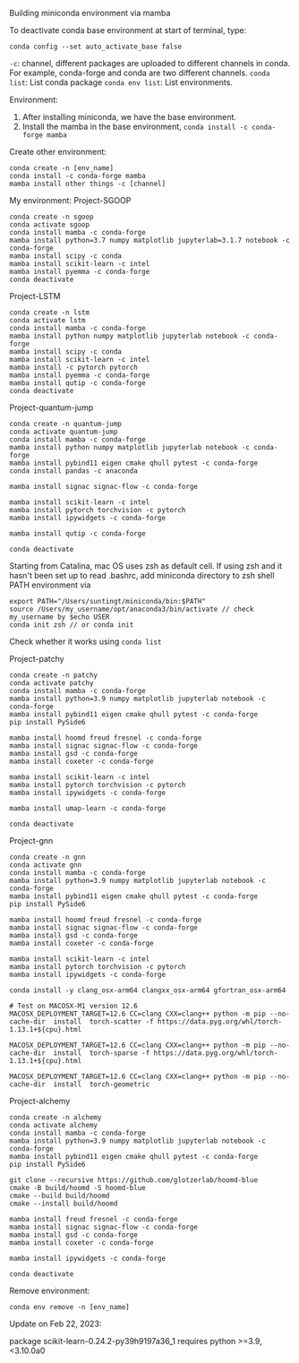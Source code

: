 Building miniconda environment via mamba

To deactivate conda base environment at start of terminal, type:
```
conda config --set auto_activate_base false
```

`-c`: channel, different packages are uploaded to different channels in conda. For example, conda-forge and conda are two different channels.
`conda list`: List conda package
`conda env list`: List environments.


Environment:

1. After installing miniconda, we have the base environment.
2. Install the mamba in the base environment, `conda install -c conda-forge mamba`

Create other environment:

```
conda create -n [env_name]
conda install -c conda-forge mamba
mamba install other things -c [channel]
```

My environment:
Project-SGOOP
```
conda create -n sgoop
conda activate sgoop
conda install mamba -c conda-forge
mamba install python=3.7 numpy matplotlib jupyterlab=3.1.7 notebook -c conda-forge
mamba install scipy -c conda
mamba install scikit-learn -c intel
mamba install pyemma -c conda-forge
conda deactivate
```

Project-LSTM
```
conda create -n lstm
conda activate lstm
conda install mamba -c conda-forge
mamba install python numpy matplotlib jupyterlab notebook -c conda-forge
mamba install scipy -c conda
mamba install scikit-learn -c intel
mamba install -c pytorch pytorch
mamba install pyemma -c conda-forge
mamba install qutip -c conda-forge
conda deactivate
```

Project-quantum-jump
```
conda create -n quantum-jump
conda activate quantum-jump
conda install mamba -c conda-forge
mamba install python numpy matplotlib jupyterlab notebook -c conda-forge
mamba install pybind11 eigen cmake qhull pytest -c conda-forge
conda install pandas -c anaconda

mamba install signac signac-flow -c conda-forge

mamba install scikit-learn -c intel
mamba install pytorch torchvision -c pytorch
mamba install ipywidgets -c conda-forge

mamba install qutip -c conda-forge

conda deactivate
```


Starting from Catalina, mac OS uses zsh as default cell.
If using zsh and it hasn't been set up to read .bashrc, add miniconda directory to zsh shell PATH environment via
```
export PATH="/Users/suntingt/miniconda/bin:$PATH"
source /Users/my_username/opt/anaconda3/bin/activate // check my_username by $echo USER
conda init zsh // or conda init
```
Check whether it works using `conda list`


Project-patchy
```
conda create -n patchy
conda activate patchy
conda install mamba -c conda-forge
mamba install python=3.9 numpy matplotlib jupyterlab notebook -c conda-forge
mamba install pybind11 eigen cmake qhull pytest -c conda-forge
pip install PySide6

mamba install hoomd freud fresnel -c conda-forge
mamba install signac signac-flow -c conda-forge
mamba install gsd -c conda-forge
mamba install coxeter -c conda-forge

mamba install scikit-learn -c intel
mamba install pytorch torchvision -c pytorch
mamba install ipywidgets -c conda-forge

mamba install umap-learn -c conda-forge

conda deactivate
```

Project-gnn
```
conda create -n gnn
conda activate gnn
conda install mamba -c conda-forge
mamba install python=3.9 numpy matplotlib jupyterlab notebook -c conda-forge
mamba install pybind11 eigen cmake qhull pytest -c conda-forge
pip install PySide6

mamba install hoomd freud fresnel -c conda-forge
mamba install signac signac-flow -c conda-forge
mamba install gsd -c conda-forge
mamba install coxeter -c conda-forge

mamba install scikit-learn -c intel
mamba install pytorch torchvision -c pytorch
mamba install ipywidgets -c conda-forge

conda install -y clang_osx-arm64 clangxx_osx-arm64 gfortran_osx-arm64

# Test on MACOSX-M1 version 12.6
MACOSX_DEPLOYMENT_TARGET=12.6 CC=clang CXX=clang++ python -m pip --no-cache-dir  install  torch-scatter -f https://data.pyg.org/whl/torch-1.13.1+${cpu}.html

MACOSX_DEPLOYMENT_TARGET=12.6 CC=clang CXX=clang++ python -m pip --no-cache-dir  install  torch-sparse -f https://data.pyg.org/whl/torch-1.13.1+${cpu}.html

MACOSX_DEPLOYMENT_TARGET=12.6 CC=clang CXX=clang++ python -m pip --no-cache-dir  install  torch-geometric
```

Project-alchemy
```
conda create -n alchemy
conda activate alchemy
conda install mamba -c conda-forge
mamba install python=3.9 numpy matplotlib jupyterlab notebook -c conda-forge
mamba install pybind11 eigen cmake qhull pytest -c conda-forge
pip install PySide6

git clone --recursive https://github.com/glotzerlab/hoomd-blue
cmake -B build/hoomd -S hoomd-blue
cmake --build build/hoomd
cmake --install build/hoomd

mamba install freud fresnel -c conda-forge
mamba install signac signac-flow -c conda-forge
mamba install gsd -c conda-forge
mamba install coxeter -c conda-forge

mamba install ipywidgets -c conda-forge

conda deactivate
```


Remove environment: 
```
conda env remove -n [env_name]
```

Update on Feb 22, 2023:

package scikit-learn-0.24.2-py39h9197a36_1 requires python >=3.9,<3.10.0a0
